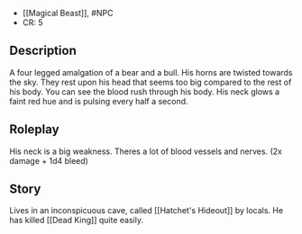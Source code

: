 - [[Magical Beast]], #NPC 
- CR: 5 
## Description
A four legged amalgation of a bear and a bull.
His horns are twisted towards the sky. They rest upon his head that seems too big compared to the rest of his body. You can see the blood rush through his body. His neck glows a faint red hue and is pulsing every half a second.
## Roleplay
His neck is a big weakness. Theres a lot of blood vessels and nerves. (2x damage + 1d4 bleed)
## Story
Lives in an inconspicuous cave, called [[Hatchet's Hideout]] by locals.
He has killed [[Dead King]] quite easily. 